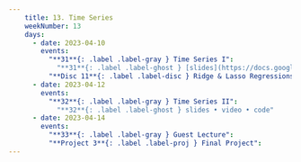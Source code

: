 ```yaml
---
    title: 13. Time Series
    weekNumber: 13
    days:
      - date: 2023-04-10
        events:
          "**31**{: .label .label-gray } Time Series I":
            "**31**{: .label .label-ghost } [slides](https://docs.google.com/presentation/d/12tg4nkigMHbw1Vz0CJShWe_0JLuYM8RycNhmtwtqdgs/edit?usp=sharing) • video • code: [Time Series](https://datahub.berkeley.edu/hub/user-redirect/git-pull?repo=https%3A%2F%2Fgithub.com%2FUCB-Econ-148%2Fsp23-student&branch=main&urlpath=lab%2Ftree%2Fsp23-student%2Flec%2FLec12-1%2FLec12-1.ipynb)"
          "**Disc 11**{: .label .label-disc } Ridge & Lasso Regressions (& Time Series) ([slides](https://docs.google.com/presentation/d/1TB6kNCStEB5lD_xrfP4GqU7dqJhMl2mEaBq7Jph0BlY/edit?usp=sharing)) (video) ([demo](https://datahub.berkeley.edu/hub/user-redirect/git-pull?repo=https%3A%2F%2Fgithub.com%2FUCB-Econ-148%2Fsp23-student&branch=main&urlpath=lab%2Ftree%2Fsp23-student%2Fdisc%2Fdisc11%2Fsec11_demo.ipynb))":
      - date: 2023-04-12
        events:
          "**32**{: .label .label-gray } Time Series II":
            "**32**{: .label .label-ghost } slides • video • code"
      - date: 2023-04-14
        events:
          "**33**{: .label .label-gray } Guest Lecture":
          "**Project 3**{: .label .label-proj } Final Project":          
---
```

